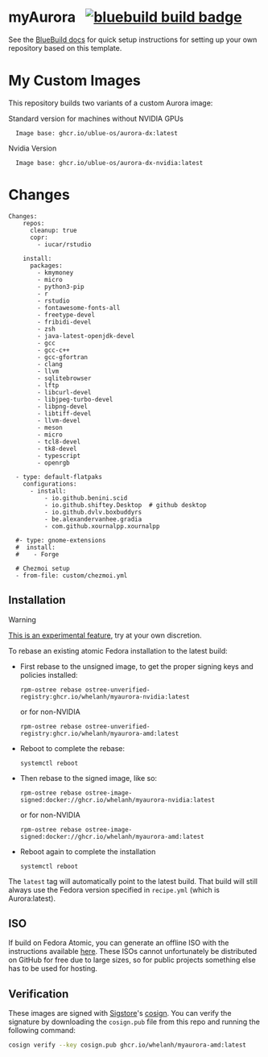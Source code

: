 # myAurora &nbsp; [![bluebuild build badge](https://github.com/whelanh/myaurora/actions/workflows/build.yml/badge.svg)](https://github.com/whelanh/myaurora/actions/workflows/build.yml)

See the [BlueBuild docs](https://blue-build.org/how-to/setup/) for quick setup instructions for setting up your own repository based on this template.

# My Custom Images

This repository builds two variants of a custom Aurora image:

   Standard version for machines without NVIDIA GPUs

      Image base: ghcr.io/ublue-os/aurora-dx:latest 
   
   Nvidia Version
   
      Image base: ghcr.io/ublue-os/aurora-dx-nvidia:latest

# Changes

```
Changes:
    repos:
      cleanup: true
      copr:
        - iucar/rstudio

    install:
      packages:
        - kmymoney
        - micro
        - python3-pip
        - r
        - rstudio
        - fontawesome-fonts-all
        - freetype-devel
        - fribidi-devel
        - zsh
        - java-latest-openjdk-devel
        - gcc
        - gcc-c++
        - gcc-gfortran
        - clang
        - llvm
        - sqlitebrowser
        - lftp
        - libcurl-devel
        - libjpeg-turbo-devel
        - libpng-devel
        - libtiff-devel
        - llvm-devel
        - meson
        - micro
        - tcl8-devel
        - tk8-devel
        - typescript
        - openrgb

  - type: default-flatpaks
    configurations:
      - install:
          - io.github.benini.scid
          - io.github.shiftey.Desktop  # github desktop
          - io.github.dvlv.boxbuddyrs
          - be.alexandervanhee.gradia
          - com.github.xournalpp.xournalpp

  #- type: gnome-extensions
  #  install:
  #    - Forge

  # Chezmoi setup
  - from-file: custom/chezmoi.yml
```

## Installation

> [!WARNING]  
> [This is an experimental feature](https://www.fedoraproject.org/wiki/Changes/OstreeNativeContainerStable), try at your own discretion.

To rebase an existing atomic Fedora installation to the latest build:

- First rebase to the unsigned image, to get the proper signing keys and policies installed:
  ```
  rpm-ostree rebase ostree-unverified-registry:ghcr.io/whelanh/myaurora-nvidia:latest
  ```
  or for non-NVIDIA
    ```
  rpm-ostree rebase ostree-unverified-registry:ghcr.io/whelanh/myaurora-amd:latest
  ```

- Reboot to complete the rebase:
  ```
  systemctl reboot
  ```
- Then rebase to the signed image, like so:
  ```
  rpm-ostree rebase ostree-image-signed:docker://ghcr.io/whelanh/myaurora-nvidia:latest
  ```
  or for non-NVIDIA
  ```
  rpm-ostree rebase ostree-image-signed:docker://ghcr.io/whelanh/myaurora-amd:latest
  ```
- Reboot again to complete the installation
  ```
  systemctl reboot
  ```

The `latest` tag will automatically point to the latest build. That build will still always use the Fedora version specified in `recipe.yml` (which is Aurora:latest).

## ISO

If build on Fedora Atomic, you can generate an offline ISO with the instructions available [here](https://blue-build.org/learn/universal-blue/#fresh-install-from-an-iso). These ISOs cannot unfortunately be distributed on GitHub for free due to large sizes, so for public projects something else has to be used for hosting.

## Verification

These images are signed with [Sigstore](https://www.sigstore.dev/)'s [cosign](https://github.com/sigstore/cosign). You can verify the signature by downloading the `cosign.pub` file from this repo and running the following command:

```bash
cosign verify --key cosign.pub ghcr.io/whelanh/myaurora-amd:latest
```
